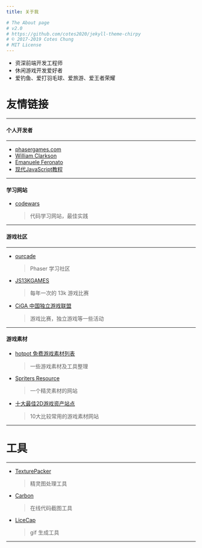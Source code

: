 ```yaml
---
title: 关于我

# The About page
# v2.0
# https://github.com/cotes2020/jekyll-theme-chirpy
# © 2017-2019 Cotes Chung
# MIT License
---
```


- 资深前端开发工程师
- 休闲游戏开发爱好者
- 爱钓鱼、爱打羽毛球、爱旅游、爱王者荣耀

# 友情链接
---

#### 个人开发者

---

- [phasergames.com](https://phasergames.com/)
- [William Clarkson](https://williamclarkson.net/)
- [Emanuele Feronato](https://www.emanueleferonato.com/)
- [现代JavaScript教程](https://zh.javascript.info/)


---

#### 学习网站

- [codewars](https://www.codewars.com/)
    > 代码学习网站，最佳实践

---

#### 游戏社区

---

- [ourcade](http://ourcade.co/)
    > Phaser 学习社区
- [JS13KGAMES](https://js13kgames.com/)
    > 每年一次的 13k 游戏比赛
- [CiGA 中国独立游戏联盟](https://www.ciga.me/)
    > 游戏比赛，独立游戏等一些活动

---

#### 游戏素材

- [hotpot 免费游戏素材列表](https://github.com/HotpotDesign/Game-Assets-And-Resources)
    > 一些游戏素材及工具整理
- [Spriters Resource](https://www.spriters-resource.com/)
    > 一个精灵素材的网站
- [十大最佳2D游戏资产站点](https://forum.unity.com/threads/top-10-best-2d-game-asset-sites.375329/)
    > 10大比较常用的游戏素材网站

---

# 工具

---

- [TexturePacker](https://www.codeandweb.com/)
    > 精灵图处理工具
- [Carbon](https://carbon.now.sh/)
    > 在线代码截图工具    
- [LiceCap](https://www.cockos.com/licecap/)
    > gif 生成工具


---